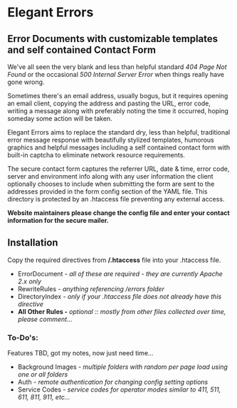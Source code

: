 # Elegant Errors

## Error Documents with customizable templates and self contained Contact Form

We've all seen the very blank and less than helpful standard *404 Page Not Found* or the occasional *500 Internal Server Error* when things really have gone wrong.
 
Sometimes there's an email address, usually bogus, but it requires opening an email client, copying the address and pasting the URL, error code, writing a message along with preferably noting the time it occurred, hoping someday some action will be taken.
  
Elegant Errors aims to replace the standard dry, less than helpful, traditional error message response with beautifully stylized templates, humorous graphics and helpful messages including a self contained contact form with built-in captcha to eliminate network resource requirements.

The secure contact form captures the referrer URL, date & time, error code, server and environment info along with any user information the client optionally chooses to include when submitting the form are sent to the addresses provided in the form config section of the YAML file.  This directory is protected by an .htaccess file preventing any external access.

**Website maintainers please change the config file and enter your contact information for the secure mailer.**

## Installation

Copy the required directives from **/.htaccess** file into your .htaccess file.

+ ErrorDocument - *all of these are required - they are currently Apache 2.x only*
+ RewriteRules - *anything referencing /errors folder*
+ DirectoryIndex - *only if your .htaccess file does not already have this directive*
+ **All Other Rules -** *optional :: mostly from other files collected over time, please comment...*
  
### To-Do's:

Features TBD, got my notes, now just need time...

+ Background Images - *multiple folders with random per page load using one or all folders*
+ Auth - *remote authentication for changing config setting options*
+ Service Codes - *service codes for operator modes similar to 411, 511, 611, 811, 911, etc...*
  
